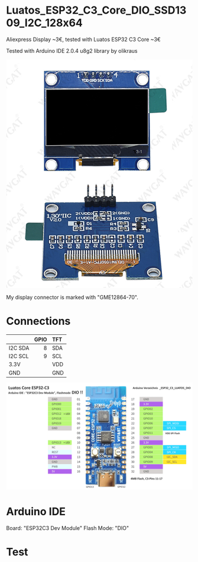 # Luatos_ESP32_C3_Core_DIO_SSD1309_I2C_128x64

Aliexpress Display ~3€, tested with Luatos ESP32 C3 Core ~3€ 

Tested with Arduino IDE 2.0.4 u8g2 library by olikraus

![Luatos_C3_Core_DIO_SSD1309_I2C_128x64](pictures\I2C_TFT.png)

My display connector is marked with "GME12864-70".


# Connections

|          | GPIO | TFT   |
| :------- | ---: | :---- |
| I2C SDA  |  8   | SDA   |
| I2C SCL  |  9   | SCL   |
| 3.3V     |      | VDD   |
| GND      |      | GND   |


![Luatos_C3_Core_DIO_SSD1309_I2C_128x64](pictures\Luatos_ESP32_C3_Core.png)

# Arduino IDE

Board: "ESP32C3 Dev Module" 
Flash Mode: "DIO"

# Test